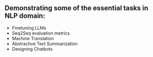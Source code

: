 Demonstrating some of the essential tasks in NLP domain:
- 
- Finetuning LLMs
- Seq2Seq evaluation metrics
- Machine Translation
- Abstractive Text Summarization
- Designing Chatbots
